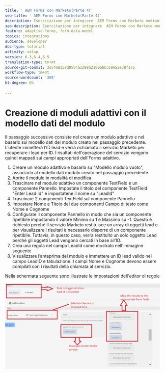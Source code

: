 ```yaml
---
title: ' AEM Forms con Marketo(Parte 4)'
seo-title: ' AEM Forms con Marketo(Parte 4)'
description: Esercitazione per integrare  AEM Forms con Marketo mediante  AEM Forms Form Data Model.
seo-description: Esercitazione per integrare  AEM Forms con Marketo mediante  AEM Forms Form Data Model.
feature: adaptive-forms, form-data-model
topics: integrations
audience: developer
doc-type: tutorial
activity: setup
version: 6.3,6.4,6.5
translation-type: tm+mt
source-git-commit: 3d54a8158d0564a3289a2100bbbc59e5ae38f175
workflow-type: tm+mt
source-wordcount: '308'
ht-degree: 0%

---
```



# Creazione di moduli adattivi con il modello dati del modulo

Il passaggio successivo consiste nel creare un modulo adattivo e nel basarlo sul modello dati del modulo creato nel passaggio precedente.
L’utente immetterà l’ID lead e verrà richiamato il servizio Marketo per recuperare i lead per ID. I risultati dell&#39;operazione del servizio vengono quindi mappati sui campi appropriati dell&#39;Forms adattivo.

1. Creare un modulo adattivo e basarlo su &quot;Modello modulo vuoto&quot;, associarlo al modello dati modulo creato nel passaggio precedente.
1. Aprire il modulo in modalità di modifica
1. Trascinare nel modulo adattivo un componente TextField e un componente Pannello. Impostate il titolo del componente TextField &quot;Enter Lead Id&quot; e impostatene il nome su &quot;LeadId&quot;
1. Trascinare 2 componenti TextField sul componente Pannello
1. Impostare Nome e Titolo dei due componenti Campo di testo come Nome e Cognome
1. Configurate il componente Pannello in modo che sia un componente ripetibile impostando il valore Minimo su 1 e Massimo su -1. Questo è richiesto perché il servizio Marketo restituisce un array di oggetti lead e per visualizzare i risultati è necessario disporre di un componente ripetibile. Tuttavia, in questo caso, verrà restituito un solo oggetto Lead perché gli oggetti Lead vengono cercati in base all&#39;ID.
1. Crea una regola nel campo LeadId come mostrato nell&#39;immagine seguente
1. Visualizzare l’anteprima del modulo e immettere un ID lead valido nel campo LeadID e tabulazione. I campi Nome e Cognome devono essere compilati con i risultati della chiamata al servizio.

Nella schermata seguente sono illustrate le impostazioni dell&#39;editor di regole

![ruleeditor](assets/ruleeditor.jfif)
